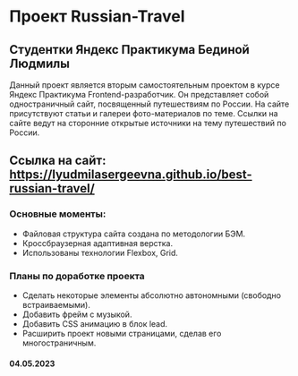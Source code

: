 # Проект Russian-Travel

## Студентки Яндекс Практикума Бединой Людмилы

Данный проект является вторым самостоятельным проектом в курсе Яндекс Практикума
Frontend-разработчик. Он представляет собой одностраничный сайт, посвященный
путешествиям по России. На сайте присутствуют статьи и галереи фото-материалов по теме.
Ссылки на сайте ведут на сторонние открытые источники на тему путешествий по России.

## Ссылка на сайт: <https://lyudmilasergeevna.github.io/best-russian-travel/>

### Основные моменты:

- Файловая структура сайта создана по методологии БЭМ.
- Кроссбраузерная адаптивная верстка.
- Использованы технологии Flexbox, Grid.

### Планы по доработке проекта

- Сделать некоторые элементы абсолютно автономными (свободно встраиваемыми).
- Добавить фрейм с музыкой.
- Добавить CSS анимацию в блок lead.
- Расширить проект новыми страницами, сделав его многостраничным.

#### 04.05.2023
